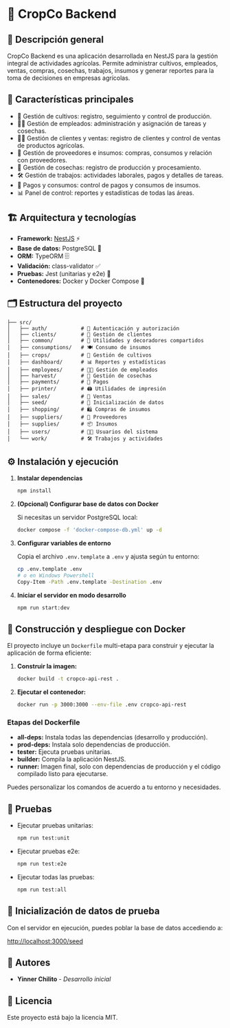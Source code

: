 # 🌱 CropCo Backend

## 📝 Descripción general

CropCo Backend es una aplicación desarrollada en NestJS para la gestión integral de actividades agrícolas. Permite administrar cultivos, empleados, ventas, compras, cosechas, trabajos, insumos y generar reportes para la toma de decisiones en empresas agrícolas.

## 🚀 Características principales

- 🌾 Gestión de cultivos: registro, seguimiento y control de producción.
- 👨‍🌾 Gestión de empleados: administración y asignación de tareas y cosechas.
- 🧑‍💼 Gestión de clientes y ventas: registro de clientes y control de ventas de productos agrícolas.
- 🚚 Gestión de proveedores e insumos: compras, consumos y relación con proveedores.
- 🧺 Gestión de cosechas: registro de producción y procesamiento.
- 🛠️ Gestión de trabajos: actividades laborales, pagos y detalles de tareas.
- 💸 Pagos y consumos: control de pagos y consumos de insumos.
- 📊 Panel de control: reportes y estadísticas de todas las áreas.

## 🏗️ Arquitectura y tecnologías

- **Framework:** [NestJS](https://nestjs.com/) ⚡
- **Base de datos:** PostgreSQL 🐘
- **ORM:** TypeORM 🗄️
- **Validación:** class-validator ✅
- **Pruebas:** Jest (unitarias y e2e) 🧪
- **Contenedores:** Docker y Docker Compose 🐳

## 🗂️ Estructura del proyecto

```
├── src/
│   ├── auth/           # 🔐 Autenticación y autorización
│   ├── clients/        # 👥 Gestión de clientes
│   ├── common/         # 🧰 Utilidades y decoradores compartidos
│   ├── consumptions/   # 🍽️ Consumo de insumos
│   ├── crops/          # 🌾 Gestión de cultivos
│   ├── dashboard/      # 📊 Reportes y estadísticas
│   ├── employees/      # 👨‍🌾 Gestión de empleados
│   ├── harvest/        # 🧺 Gestión de cosechas
│   ├── payments/       # 💸 Pagos
│   ├── printer/        # 🖨️ Utilidades de impresión
│   ├── sales/          # 🛒 Ventas
│   ├── seed/           # 🌱 Inicialización de datos
│   ├── shopping/       # 🛍️ Compras de insumos
│   ├── suppliers/      # 🚚 Proveedores
│   ├── supplies/       # 📦 Insumos
│   ├── users/          # 🧑‍💻 Usuarios del sistema
│   └── work/           # 🛠️ Trabajos y actividades
```

## ⚙️ Instalación y ejecución

1. **Instalar dependencias**

   ```bash
   npm install
   ```

2. **(Opcional) Configurar base de datos con Docker**

   Si necesitas un servidor PostgreSQL local:

   ```bash
   docker compose -f 'docker-compose-db.yml' up -d
   ```

3. **Configurar variables de entorno**

   Copia el archivo `.env.template` a `.env` y ajusta según tu entorno:

   ```bash
   cp .env.template .env
   # o en Windows Powershell
   Copy-Item -Path .env.template -Destination .env
   ```

4. **Iniciar el servidor en modo desarrollo**

   ```bash
   npm run start:dev
   ```

## 🐳 Construcción y despliegue con Docker

El proyecto incluye un `Dockerfile` multi-etapa para construir y ejecutar la aplicación de forma eficiente:

1. **Construir la imagen:**

   ```bash
   docker build -t cropco-api-rest .
   ```

2. **Ejecutar el contenedor:**

   ```bash
   docker run -p 3000:3000 --env-file .env cropco-api-rest
   ```

### Etapas del Dockerfile

- **all-deps:** Instala todas las dependencias (desarrollo y producción).
- **prod-deps:** Instala solo dependencias de producción.
- **tester:** Ejecuta pruebas unitarias.
- **builder:** Compila la aplicación NestJS.
- **runner:** Imagen final, solo con dependencias de producción y el código compilado listo para ejecutarse.

Puedes personalizar los comandos de acuerdo a tu entorno y necesidades.

## 🧪 Pruebas

- Ejecutar pruebas unitarias:

  ```bash
  npm run test:unit
  ```

- Ejecutar pruebas e2e:

  ```bash
  npm run test:e2e
  ```

- Ejecutar todas las pruebas:

  ```bash
  npm run test:all
  ```

## 🌱 Inicialización de datos de prueba

Con el servidor en ejecución, puedes poblar la base de datos accediendo a:

[http://localhost:3000/seed](http://localhost:3000/seed)

## 👥 Autores

- **Yinner Chilito** - _Desarrollo inicial_

## 📄 Licencia

Este proyecto está bajo la licencia MIT.
